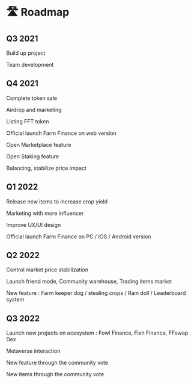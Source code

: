 # 🛣 Roadmap

## Q3 2021&#x20;

Build up project

Team development

## Q4 2021

Complete token sale

Airdrop and marketing

Listing FFT token

Official launch Farm Finance on web version

Open Marketplace feature

Open Staking feature

Balancing, stabilize price impact

## Q1 2022

Release new items to increase crop yield

Marketing with more influencer

Improve UX/UI design

Official launch Farm Finance on PC / IOS / Android version

## Q2 2022

Control market price stabilization

Launch friend mode, Community warehouse, Trading items market

New feature : Farm keeper dog / stealing crops / Rain doll / Leaderboard system

## Q3 2022

Launch new projects on ecosystem : Fowl Finance, Fish Finance, FFswap Dex

Metaverse interaction

New feature through the community vote

New items through the community vote
